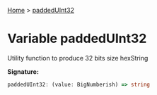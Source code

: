 [Home](../index.md) &gt; [paddedUInt32](./paddeduint32.md)

# Variable paddedUInt32

Utility function to produce 32 bits size hexString

<b>Signature:</b>

```typescript
paddedUInt32: (value: BigNumberish) => string
```
